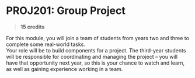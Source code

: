 # PROJ201: Group Project

> **15 credits**

For this module, you will join a team of students from years two and three to complete some real-world tasks.  
Your role will be to build components for a project.  The third-year students will be responsible for coordinating and managing the project – you will have that opportunity next year, so this is your chance to watch and learn, as well as gaining experience working in a team.
